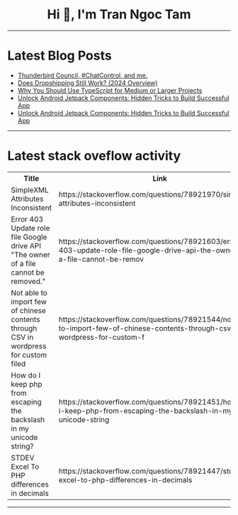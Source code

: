 <h1 align="center">Hi 👋, I'm Tran Ngoc Tam</h1>

---

# Latest Blog Posts 
<!-- BLOG-POST-LIST:START -->
- [Thunderbird Council, #ChatControl, and me.](https://dev.to/bogomil/thunderbird-council-chatcontrol-and-me-3374)
- [Does Dropshipping Still Work? &lpar;2024 Overview&rpar;](https://dev.to/ai-info/does-dropshipping-still-work-2024-overview-3g65)
- [Why You Should Use TypeScript for Medium or Larger Projects](https://dev.to/homayunmmdy/why-you-should-use-typescript-for-medium-or-larger-projects-30g9)
- [Unlock Android Jetpack Components: Hidden Tricks to Build Successful App](https://dev.to/appvaze/unlock-android-jetpack-components-hidden-tricks-to-build-successful-app-3g5i)
- [Unlock Android Jetpack Components: Hidden Tricks to Build Successful App](https://dev.to/appvaze/unlock-android-jetpack-components-hidden-tricks-to-build-successful-app-58j0)
<!-- BLOG-POST-LIST:END -->

---

# Latest stack oveflow activity
<table>
  <tr><th>Title</th><th>Link</th></tr>
  <!-- STACKOVERFLOW:START --><tr><td>SimpleXML Attributes Inconsistent</td><td>https://stackoverflow.com/questions/78921970/simplexml-attributes-inconsistent</td></tr><tr><td>Error 403 Update role file Google drive API &quot;The owner of a file cannot be removed.&quot;</td><td>https://stackoverflow.com/questions/78921603/error-403-update-role-file-google-drive-api-the-owner-of-a-file-cannot-be-remov</td></tr><tr><td>Not able to import few of chinese contents through CSV in wordpress for custom filed</td><td>https://stackoverflow.com/questions/78921544/not-able-to-import-few-of-chinese-contents-through-csv-in-wordpress-for-custom-f</td></tr><tr><td>How do I keep php from escaping the backslash in my unicode string?</td><td>https://stackoverflow.com/questions/78921451/how-do-i-keep-php-from-escaping-the-backslash-in-my-unicode-string</td></tr><tr><td>STDEV Excel To PHP differences in decimals</td><td>https://stackoverflow.com/questions/78921447/stdev-excel-to-php-differences-in-decimals</td></tr><!-- STACKOVERFLOW:END -->
</table>

---


